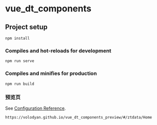 # vue_dt_components

## Project setup
```
npm install
```

### Compiles and hot-reloads for development
```
npm run serve
```

### Compiles and minifies for production
```
npm run build
```

### 预览页
See [Configuration Reference](https://volodyan.github.io/vue_dt_components_preview/#/ztdata/Home).
```
https://volodyan.github.io/vue_dt_components_preview/#/ztdata/Home

```

